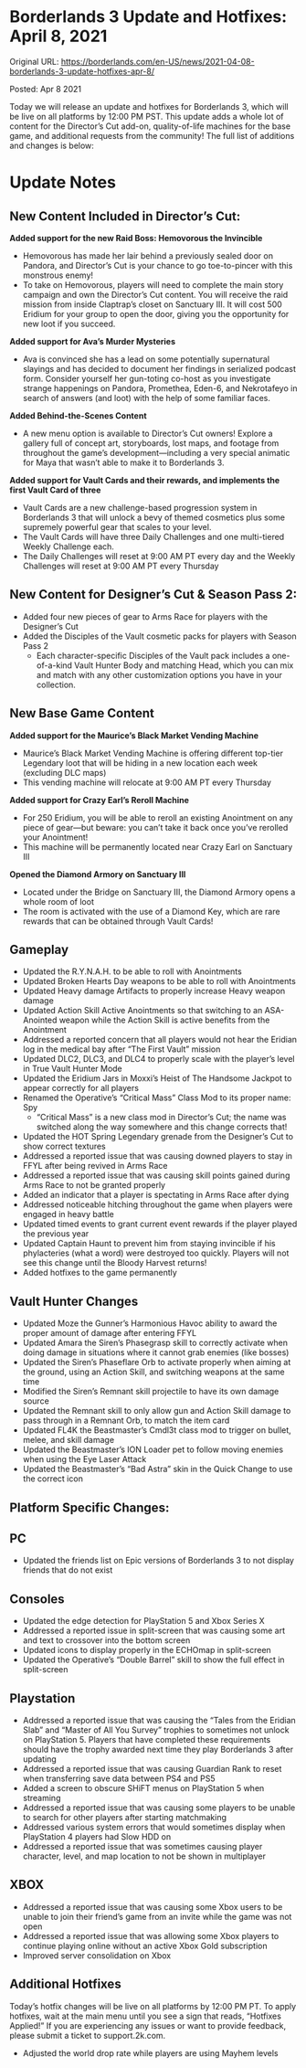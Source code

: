 Borderlands 3 Update and Hotfixes: April 8, 2021
================================================

Original URL: https://borderlands.com/en-US/news/2021-04-08-borderlands-3-update-hotfixes-apr-8/

Posted: Apr 8 2021

Today we will release an update and hotfixes for Borderlands 3, which will be live on all platforms by 12:00 PM PST. This update adds a whole lot of content for the Director’s Cut add-on, quality-of-life machines for the base game, and additional requests from the community! The full list of additions and changes is below:

Update Notes
============

New Content Included in Director’s Cut:
---------------------------------------

**Added support for the new Raid Boss: Hemovorous the Invincible**

- Hemovorous has made her lair behind a previously sealed door on Pandora, and Director’s Cut is your chance to go toe-to-pincer with this monstrous enemy!
- To take on Hemovorous, players will need to complete the main story campaign and own the Director’s Cut content. You will receive the raid mission from inside Claptrap’s closet on Sanctuary III. It will cost 500 Eridium for your group to open the door, giving you the opportunity for new loot if you succeed.

**Added support for Ava’s Murder Mysteries**

- Ava is convinced she has a lead on some potentially supernatural slayings and has decided to document her findings in serialized podcast form. Consider yourself her gun-toting co-host as you investigate strange happenings on Pandora, Promethea, Eden-6, and Nekrotafeyo in search of answers (and loot) with the help of some familiar faces.

**Added Behind-the-Scenes Content**

- A new menu option is available to Director’s Cut owners! Explore a gallery full of concept art, storyboards, lost maps, and footage from throughout the game’s development—including a very special animatic for Maya that wasn’t able to make it to Borderlands 3.

**Added support for Vault Cards and their rewards, and implements the first Vault Card of three**

- Vault Cards are a new challenge-based progression system in Borderlands 3 that will unlock a bevy of themed cosmetics plus some supremely powerful gear that scales to your level.
- The Vault Cards will have three Daily Challenges and one multi-tiered Weekly Challenge each.
- The Daily Challenges will reset at 9:00 AM PT every day and the Weekly Challenges will reset at 9:00 AM PT every Thursday

New Content for Designer’s Cut & Season Pass 2:
-----------------------------------------------

- Added four new pieces of gear to Arms Race for players with the Designer’s Cut
- Added the Disciples of the Vault cosmetic packs for players with Season Pass 2
  - Each character-specific Disciples of the Vault pack includes a one-of-a-kind Vault Hunter Body and matching Head, which you can mix and match with any other customization options you have in your collection.

New Base Game Content
---------------------

**Added support for the Maurice’s Black Market Vending Machine**

- Maurice’s Black Market Vending Machine is offering different top-tier Legendary loot that will be hiding in a new location each week (excluding DLC maps)
- This vending machine will relocate at 9:00 AM PT every Thursday

**Added support for Crazy Earl’s Reroll Machine**

- For 250 Eridium, you will be able to reroll an existing Anointment on any piece of gear—but beware: you can’t take it back once you’ve rerolled your Anointment!
- This machine will be permanently located near Crazy Earl on Sanctuary III

**Opened the Diamond Armory on Sanctuary III**

- Located under the Bridge on Sanctuary III, the Diamond Armory opens a whole room of loot
- The room is activated with the use of a Diamond Key, which are rare rewards that can be obtained through Vault Cards!

Gameplay
--------

- Updated the R.Y.N.A.H. to be able to roll with Anointments
- Updated Broken Hearts Day weapons to be able to roll with Anointments
- Updated Heavy damage Artifacts to properly increase Heavy weapon damage
- Updated Action Skill Active Anointments so that switching to an ASA-Anointed weapon while the Action Skill is active benefits from the Anointment
- Addressed a reported concern that all players would not hear the Eridian log in the medical bay after “The First Vault” mission
- Updated DLC2, DLC3, and DLC4 to properly scale with the player’s level in True Vault Hunter Mode
- Updated the Eridium Jars in Moxxi’s Heist of The Handsome Jackpot to appear correctly for all players
- Renamed the Operative’s “Critical Mass” Class Mod to its proper name: Spy
  - “Critical Mass” is a new class mod in Director’s Cut; the name was switched along the way somewhere and this change corrects that!
- Updated the HOT Spring Legendary grenade from the Designer’s Cut to show correct textures
- Addressed a reported issue that was causing downed players to stay in FFYL after being revived in Arms Race
- Addressed a reported issue that was causing skill points gained during Arms Race to not be granted properly
- Added an indicator that a player is spectating in Arms Race after dying
- Addressed noticeable hitching throughout the game when players were engaged in heavy battle
- Updated timed events to grant current event rewards if the player played the previous year
- Updated Captain Haunt to prevent him from staying invincible if his phylacteries (what a word) were destroyed too quickly. Players will not see this change until the Bloody Harvest returns!
- Added hotfixes to the game permanently

Vault Hunter Changes
--------------------

- Updated Moze the Gunner’s Harmonious Havoc ability to award the proper amount of damage after entering FFYL
- Updated Amara the Siren’s Phasegrasp skill to correctly activate when doing damage in situations where it cannot grab enemies (like bosses)
- Updated the Siren’s Phaseflare Orb to activate properly when aiming at the ground, using an Action Skill, and switching weapons at the same time
- Modified the Siren’s Remnant skill projectile to have its own damage source
- Updated the Remnant skill to only allow gun and Action Skill damage to pass through in a Remnant Orb, to match the item card
- Updated FL4K the Beastmaster’s Cmdl3t class mod to trigger on bullet, melee, and skill damage
- Updated the Beastmaster’s ION Loader pet to follow moving enemies when using the Eye Laser Attack
- Updated the Beastmaster’s “Bad Astra” skin in the Quick Change to use the correct icon

Platform Specific Changes:
--------------------------

PC
--

- Updated the friends list on Epic versions of Borderlands 3 to not display friends that do not exist

Consoles
--------

- Updated the edge detection for PlayStation 5 and Xbox Series X
- Addressed a reported issue in split-screen that was causing some art and text to crossover into the bottom screen
- Updated icons to display properly in the ECHOmap in split-screen
- Updated the Operative’s “Double Barrel” skill to show the full effect in split-screen

Playstation
-----------

- Addressed a reported issue that was causing the “Tales from the Eridian Slab” and “Master of All You Survey” trophies to sometimes not unlock on PlayStation 5. Players that have completed these requirements should have the trophy awarded next time they play Borderlands 3 after updating
- Addressed a reported issue that was causing Guardian Rank to reset when transferring save data between PS4 and PS5
- Added a screen to obscure SHiFT menus on PlayStation 5 when streaming
- Addressed a reported issue that was causing some players to be unable to search for other players after starting matchmaking
- Addressed various system errors that would sometimes display when PlayStation 4 players had Slow HDD on
- Addressed a reported issue that was sometimes causing player character, level, and map location to not be shown in multiplayer

XBOX
----

- Addressed a reported issue that was causing some Xbox users to be unable to join their friend’s game from an invite while the game was not open
- Addressed a reported issue that was allowing some Xbox players to continue playing online without an active Xbox Gold subscription
- Improved server consolidation on Xbox

Additional Hotfixes
-------------------

Today’s hotfix changes will be live on all platforms by 12:00 PM PT. To apply hotfixes, wait at the main menu until you see a sign that reads, “Hotfixes Applied!” If you are experiencing any issues or want to provide feedback, please submit a ticket to support.2k.com.

- Adjusted the world drop rate while players are using Mayhem levels

